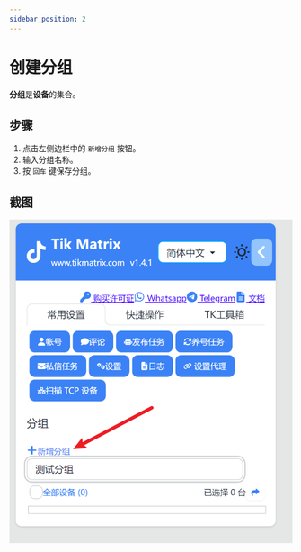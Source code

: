 ```yaml
---
sidebar_position: 2
---
```


# 创建分组

**分组**是**设备**的集合。

## 步骤

1. 点击左侧边栏中的 `新增分组` 按钮。
2. 输入分组名称。
3. 按 `回车` 键保存分组。

## 截图

![创建分组](../img/create-group.png)
